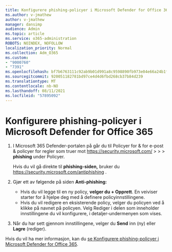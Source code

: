 ```yaml
---
title: Konfigurere phishing-policyer i Microsoft Defender for Office 365
ms.author: v-jmathew
author: v-jmathew
manager: dansimp
audience: Admin
ms.topic: article
ms.service: o365-administration
ROBOTS: NOINDEX, NOFOLLOW
localization_priority: Normal
ms.collection: Adm_O365
ms.custom:
- "9000760"
- "7391"
ms.openlocfilehash: bf7b6763111c92ab9b01d991a8c9598890fb973e04e66a24b1f21863e11e2d91
ms.sourcegitcommit: 920051182781bd97ce4d4d6fbd268cb37b84d239
ms.translationtype: MT
ms.contentlocale: nb-NO
ms.lasthandoff: 08/11/2021
ms.locfileid: "57895092"
---
```

# <a name="set-up-anti-phishing-policies-in-microsoft-defender-for-office-365"></a>Konfigurere phishing-policyer i Microsoft Defender for Office 365

1. I Microsoft 365 Defender-portalen på går du til Policyer for & for e-post & policyer for regler som truer mot <https://security.microsoft.com/>  \>  \>  \> **phishing** under Policyer. 

   Hvis du vil gå direkte til **phishing-siden,** bruker du <https://security.microsoft.com/antiphishing> .

2. Gjør ett av følgende på siden **Anti-phishing:**
   - Hvis du vil legge til en ny policy, **velger du + Opprett**. En veiviser starter for å hjelpe deg med å definere policyinnstillingene.
   - Hvis du vil redigere en eksisterende policy, velger du policyen ved å klikke på navnet på policyen. Velg Rediger i delen som  inneholder innstillingene du vil konfigurere, i detaljer-undermenyen som vises.

3. Når du har sett gjennom innstillingene, velger du **Send** inn (ny) eller **Lagre** (rediger).

Hvis du vil ha mer informasjon, kan du [se Konfigurere phishing-policyer i Microsoft Defender for Office 365](https://docs.microsoft.com/microsoft-365/security/office-365-security/configure-mdo-anti-phishing-policies).
